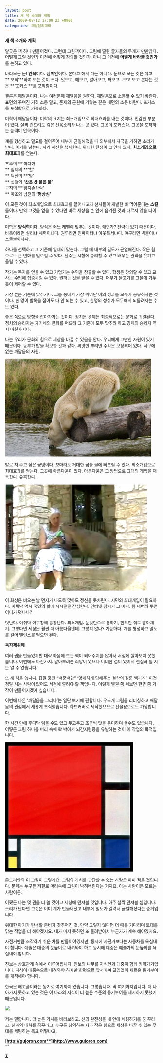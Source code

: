 ```yaml
---
layout: post
title: 새 책 소개와 계획
date: 2009-08-12 17:09:23 +0900
categories: 깨달음의대화
---
```






  


**새 책 소개와 계획**

얄궂은 책 하나 만들어졌다. 그런데 그림책이다. 그림에 딸린 글자들의 무게가 만만찮다. 어떻게 그릴 것인가 이전에 어떻게 창의할 것인가, 아니 그 이전에 **어떻게 바라볼 것인가**를 논하고 있다. 

바라보는 눈! **안목**이다. **심미안**이다. 본다고 해서 다는 아니다. 눈으로 보는 것은 작고 **‘포착’**하여 보는 것이 크다. 맛보고, 해보고, 알아보고, 봐보고...보고 보고 본다는 것은 **‘포커스’**를 포착함이다. 

결론은 깨달음이다. 나는 여러분께 깨달음을 권한다. 깨달음으로 소통할 수 있기 바란다. 표면의 꾸며진 거짓 소통 말고, 존재의 근원에 가닿는 깊은 내면의 소통 바란다. 포커스를 포착함으로 가능하다.

미학이 깨달음이다. 미학의 요지는 최소개입으로 최대효과를 내는 것이다. 민감한 부분이 있다. 살짝 건드려도 깊은 신음소리가 나는 곳 있다. 그곳이 포커스다. 그곳을 포착하는 능력이 안목이다. 

계를 형성하고 밀도를 걸어주어 내부가 균일해졌을 때 외부에서 자극을 가하면 소리가 난다. 아기를 낳는다. 자기 자신을 복제한다. 위대한 탄생이 그 안에 있다. **최소개입으로 최대효과**를 얻는다.

조주의 **‘끽다거’   
** 임제의 **‘할’  
** 덕산의 **‘방’  
** 성철의 **‘산은 산 물은 물’**  
구지의 **‘엄지손가락’  
** 마조와 남전의 **‘평상심’**

이 모든 것이 최소개입으로 최대효과를 끌어내고자 선사들이 개발한 바 먹어준다는 **스킬**들이다. 만약 그것을 얻을 수 있다면 바로 세상을 손 안에 움켜쥔 것과 다르지 않을 터이다.

미학은 **양식학**이다. 양식은 어느 레벨에 맞추는 것이다. 왜인가? 전략이 있기 때문이다. 바둑이라면 실리냐 세력이냐다. 권투라면 인파이터냐 아웃복서냐다. 야구라면 빅볼이냐 스몰볼이냐다.

하나를 선택하고 그 기준에 일제히 맞춘다. 그럴 때 내부의 밀도가 균일해진다. 작은 힘으로도 큰 변화를 일으킬 수 있다. 선수는 시합에 승리할 수 있고 배우는 관객을 웃기고 울릴 수 있다.

작가는 독자를 얻을 수 있고 기업가는 수익을 창출할 수 있다. 학생은 창의할 수 있고 교사는 수업에 집중시킬 수 있다. 원하는 것을 얻을 수 있다. 어부가 물고기를 그물에 가두듯이 제어할 수 있다.

가장 높은 기준에 맞추기다. 그룹 중에서 가장 뛰어난 이의 성과를 모두가 공유하자는 것이다. 한 명이 발목을 잡아도 다 안 되는 수 있고, 한명의 성취가 모두에게 되돌려지는 수도 있다.

좋은 쪽으로 방향을 잡아가자는 것이다. 정치든 경제든 최종적으로는 문화로 귀결된다. 정치의 승리자는 자기네의 문화를 퍼뜨려 그 기준에 모두 맞추려 하고 경제의 승리자 역시 마찬가지다.

나는 우리가 문화의 힘으로 세상을 바꿀 수 있음을 안다. 우리에게 그만한 자원이 있기 때문이다. 농부가 밭을 확보한 것과 같다. 씨앗만 뿌리면 수확은 보장되어 있다. 서구에 없는 깨달음의 자원.

<IMG border=0 src="files/attach/images/198/554/047/124.jpg">

발로 차 주고 싶은 궁뎅이다. 꼬마라도 거대한 곰을 물에 빠뜨릴 수 있다. 최소개입으로 최대효과를 얻는다. 그곳에 아름다움이 있다. 아름다움은 그 방법으로 그대의 개입을 재촉한다. 유혹한다.

<IMG border=0 src="files/attach/images/198/554/047/12qw1.JPG">

이 화상은 비오는 날 먼지가 나도록 맞아도 정신을 못차린다. 시민의 최대개입이 필요하다. 이쥐박 역시 국민의 삶에 시시콜콜 간섭한다. 인터넷 감시가 그 예다. 좀 내버려 두면 어디가 덧나나? 

덧난다. 이쥐박 아구창에 등창난다. 최소개입. 눈빛만으로 통하기, 힌트만 줘도 알아채기. 그렇다면 세상은 훨씬 더 아름다울텐데. 그렇지 않나? 가능하다. 계를 형성하고 밀도를 걸어 밸런스를 얻으면 된다.



**독자제위께**

여러 권을 만들었지만 대략 마음에 드는 책이 되어주지를 않아서 서점에 깔아보지 못했습니다. 이번에도 마찬가지. 깔아보려는 희망이 있으나 미비한 점이 있어서 현실화 될 지는 알 수 없습니다.

또 새 책을 씁니다. 집필 중인 “백문백답” ‘명쾌하게 답해주는 철학의 질문 백가지’. 이건 정말 사는 사람이 없어도 서점에 깔려야 할 책입니다. 이렇게 열권 쯤 써보면 한권 쯤 가작이 만들어지겠지 싶습니다.

이번에 나온 ‘깨달음을 그리다’는 일단 보기에 편합니다. 우스개 그림을 리터칭하고 깨달음의 관점에서 새롭게 조직했습니다. 하드커버로 제작했으므로 선물용으로도 가당합니다. 

한 시간 만에 후다닥 읽을 수도 있고 두고두고 조금씩 맛을 음미하며 볼수도 있습니다. 어떻든 그림 하나를 머리 속에 콱 박아서 뇌간지럼증을 유발하는 것이 이 작업의 목적입니다. 

<IMG border=0 src="files/attach/images/198/554/047/32w.JPG">

몬드리안의 이 그림이 그렇지요. 그림의 가치를 판단할 수 있는 사람은 아마 적을 것입니다. 문제는 누구든 저절로 머리속에 그림이 박혀버린다는 거지요. 아는 사람이든 모르는 사람이든. 

어쨌든 나는 몇 권을 더 쓸 것이고 세상에 던져볼 것입니다. 아주 살짝 던져볼 셈입니다. 소리가 난다면 그것은 이미 계가 만들어졌고 내부에 밀도가 걸려서 균일해졌다는 증거입니다. 

위대한 아기가 탄생할 준비가 갖추어진 것. 만약 그렇지 않다면 더 때를 기다리며 토대를 닦는 작업을 더 해야겠지요. 내가 마저 못하면 또 물려받아서 누군가가 계속 해야겠지요. 

자전거만큼 조작하기 쉬운 차를 만들어야겠지만, 동시에 자전거보다는 자동차를 욕심내야 합니다. 예술은 대중의 눈높이로 내려와야 하고 동시에 대중은 예술가의 눈높이를 욕심내야 합니다.

진보는 상호관계 속에서 이루어집니다. 진보의 나무를 지식인과 대중이 함께 키워가기입니다. 지식이 대중속으로 내려와야 하지만 한편으로 앞서가며 끊임없이 새로운 동기부여를 개척해야 합니다.

한국은 배고픔이라는 동기로 여기까지 왔습니다. 그렇습니다. 딱 여기까지입니다. 더 나아가지 못하고 있는 것은 이 나라의 지식이 더 높은 수준의 동기부여를 제시하지 못했기 때문입니다.

<IMG border=0 src="files/attach/images/198/554/047/1249561830\_85677166\_002.jpg">

저는 말합니다. 더 높은 가치를 바라보라고. 신의 완전성을 내 안에 세팅하기를 꿈 꾸라고. 신과의 대화를 꿈꾸라고. 누구든 창의하는 자가 작은 힘으로 세상을 바꿀 수 있는 무대를 세팅하는 목표 어떻냐고.

[**http://gujoron.com**](http://www.gujoron.com)**  
** 

**∑**